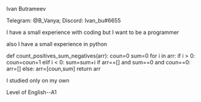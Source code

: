 Ivan Butrameev

Telegram: @B_Vanya; Discord: Ivan_bu#6655 

I have a small experience with coding but I want to be a programmer

also I have a small experience in python

def count_positives_sum_negatives(arr):
    coun=0
    sum=0
    for i in arr:
        if i > 0:
            coun=coun+1
        elif i < 0:
            sum=sum+i
    if arr==[] and sum==0 and coun==0:
        arr=[]
    else:
        arr=[coun,sum]
    return arr

I studied only on my own

Level of English--A1
    
